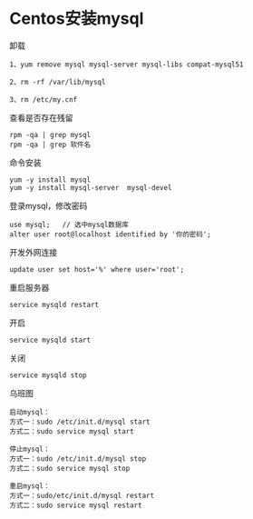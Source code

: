 # Centos安装mysql

卸载

```
1、yum remove mysql mysql-server mysql-libs compat-mysql51

2、rm -rf /var/lib/mysql

3、rm /etc/my.cnf
```

查看是否存在残留

```
rpm -qa | grep mysql  
rpm -qa | grep 软件名
```



命令安装

```
yum -y install mysql
yum -y install mysql-server  mysql-devel
```

登录mysql，修改密码

```
use mysql;   // 选中mysql数据库
alter user root@localhost identified by '你的密码';
```

开发外网连接

```
update user set host='%' where user='root'; 
```

重启服务器

```
service mysqld restart
```

开启

```
service mysqld start
```

关闭

```
service mysqld stop
```



乌班图

```
启动mysql：
方式一：sudo /etc/init.d/mysql start 
方式二：sudo service mysql start

停止mysql：
方式一：sudo /etc/init.d/mysql stop 
方式二：sudo service mysql stop

重启mysql：
方式一：sudo/etc/init.d/mysql restart
方式二：sudo service mysql restart
```

